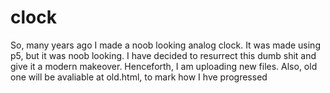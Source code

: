 # clock
So, many years ago I made a noob looking analog clock. It was made using p5, but it was noob looking. I have decided to resurrect this dumb shit and give it a modern makeover. Henceforth, I am uploading new files. Also, old one will be avaliable at old.html, to mark how I hve progressed
